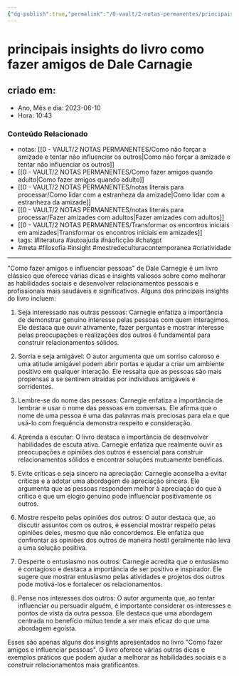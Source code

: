 ```yaml
---
{"dg-publish":true,"permalink":"/0-vault/2-notas-permanentes/principais-insights-do-livro-como-fazer-amigos-de-dale-carnagie/","tags":["permanente","literatura","autoajuda","nãoficção","chatgpt","meta","filosofia","insight","mestredeculturacontemporanea","criatividade"],"dgHomeLink":true,"dgShowLocalGraph":true,"dgShowFileTree":true,"dgEnableSearch":true,"noteIcon":""}
---
```


# principais insights do livro como fazer amigos de Dale Carnagie

## criado em: 
-  Ano, Mês e dia: 2023-06-10
- Hora: 10:43

### Conteúdo Relacionado
- notas: [[0 - VAULT/2 NOTAS PERMANENTES/Como não forçar a amizade e tentar não influenciar os outros\|Como não forçar a amizade e tentar não influenciar os outros]]
- [[0 - VAULT/2 NOTAS PERMANENTES/Como fazer amigos quando adulto\|Como fazer amigos quando adulto]]
- [[0 - VAULT/2 NOTAS PERMANENTES/notas literais para processar/Como lidar com a estranheza da amizade\|Como lidar com a estranheza da amizade]]
- [[0 - VAULT/2 NOTAS PERMANENTES/notas literais para processar/Fazer amizades com adultos\|Fazer amizades com adultos]]
- [[0 - VAULT/2 NOTAS PERMANENTES/Transformar os encontros iniciais em amizades\|Transformar os encontros iniciais em amizades]]
- tags: #literatura #autoajuda #nãoficção #chatgpt 
- #meta #filosofia #insight #mestredeculturacontemporanea #criatividade 
---

"Como fazer amigos e influenciar pessoas" de Dale Carnegie é um livro clássico que oferece várias dicas e insights valiosos sobre como melhorar as habilidades sociais e desenvolver relacionamentos pessoais e profissionais mais saudáveis e significativos. Alguns dos principais insights do livro incluem:

1. Seja interessado nas outras pessoas: Carnegie enfatiza a importância de demonstrar genuíno interesse pelas pessoas com quem interagimos. Ele destaca que ouvir ativamente, fazer perguntas e mostrar interesse pelas preocupações e realizações dos outros é fundamental para construir relacionamentos sólidos.

2. Sorria e seja amigável: O autor argumenta que um sorriso caloroso e uma atitude amigável podem abrir portas e ajudar a criar um ambiente positivo em qualquer interação. Ele ressalta que as pessoas são mais propensas a se sentirem atraídas por indivíduos amigáveis e sorridentes.

3. Lembre-se do nome das pessoas: Carnegie enfatiza a importância de lembrar e usar o nome das pessoas em conversas. Ele afirma que o nome de uma pessoa é uma das palavras mais preciosas para ela e que usá-lo com frequência demonstra respeito e consideração.

4. Aprenda a escutar: O livro destaca a importância de desenvolver habilidades de escuta ativa. Carnegie enfatiza que realmente ouvir as preocupações e opiniões dos outros é essencial para construir relacionamentos sólidos e encontrar soluções mutuamente benéficas.

5. Evite críticas e seja sincero na apreciação: Carnegie aconselha a evitar críticas e a adotar uma abordagem de apreciação sincera. Ele argumenta que as pessoas respondem melhor à apreciação do que à crítica e que um elogio genuíno pode influenciar positivamente os outros.

6. Mostre respeito pelas opiniões dos outros: O autor destaca que, ao discutir assuntos com os outros, é essencial mostrar respeito pelas opiniões deles, mesmo que não concordemos. Ele enfatiza que confrontar as opiniões dos outros de maneira hostil geralmente não leva a uma solução positiva.

7. Desperte o entusiasmo nos outros: Carnegie acredita que o entusiasmo é contagioso e destaca a importância de ser positivo e inspirador. Ele sugere que mostrar entusiasmo pelas atividades e projetos dos outros pode motivá-los e fortalecer os relacionamentos.

8. Pense nos interesses dos outros: O autor argumenta que, ao tentar influenciar ou persuadir alguém, é importante considerar os interesses e pontos de vista da outra pessoa. Ele destaca que uma abordagem centrada no benefício mútuo tende a ser mais eficaz do que uma abordagem egoísta.

Esses são apenas alguns dos insights apresentados no livro "Como fazer amigos e influenciar pessoas". O livro oferece várias outras dicas e exemplos práticos que podem ajudar a melhorar as habilidades sociais e a construir relacionamentos mais gratificantes.